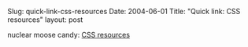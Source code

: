 Slug: quick-link-css-resources
Date: 2004-06-01
Title: "Quick link: CSS resources"
layout: post

nuclear moose candy: <a href="http://blog.nuclearmoose.com/archives/2004/05/31/css-resources/">CSS resources</a>
